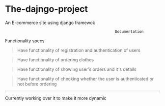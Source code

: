 # The-dajngo-project
An E-commerce site using django framewok
                                                        
                                                      Documentation

Functionality specs

>	 Have  functionality of registration and authentication of users

>  Have functionality of ordering clothes

>  Have functionality of showing user's orders and it's details

>  Have functionality of checking whether the user is authenticated or not before ordering
------------------------------------------------------------------------
Currently working over it to make it more  dynamic 

